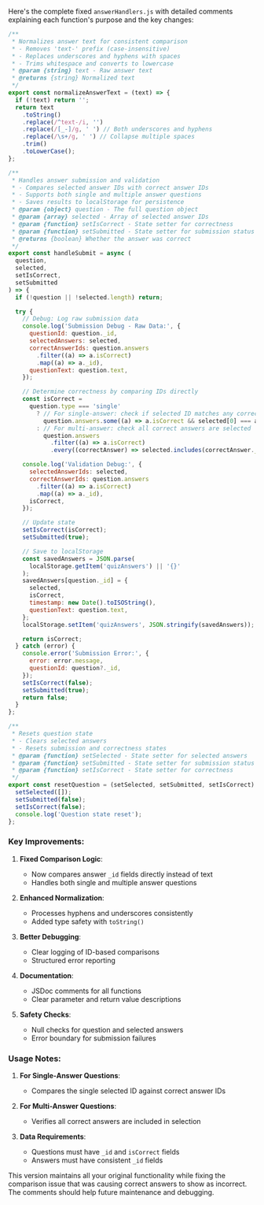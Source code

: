 Here's the complete fixed `answerHandlers.js` with detailed comments explaining each function's purpose and the key changes:

```javascript
/**
 * Normalizes answer text for consistent comparison
 * - Removes 'text-' prefix (case-insensitive)
 * - Replaces underscores and hyphens with spaces
 * - Trims whitespace and converts to lowercase
 * @param {string} text - Raw answer text
 * @returns {string} Normalized text
 */
export const normalizeAnswerText = (text) => {
  if (!text) return '';
  return text
    .toString()
    .replace(/^text-/i, '')
    .replace(/[_-]/g, ' ') // Both underscores and hyphens
    .replace(/\s+/g, ' ') // Collapse multiple spaces
    .trim()
    .toLowerCase();
};

/**
 * Handles answer submission and validation
 * - Compares selected answer IDs with correct answer IDs
 * - Supports both single and multiple answer questions
 * - Saves results to localStorage for persistence
 * @param {object} question - The full question object
 * @param {array} selected - Array of selected answer IDs
 * @param {function} setIsCorrect - State setter for correctness
 * @param {function} setSubmitted - State setter for submission status
 * @returns {boolean} Whether the answer was correct
 */
export const handleSubmit = async (
  question,
  selected,
  setIsCorrect,
  setSubmitted
) => {
  if (!question || !selected.length) return;

  try {
    // Debug: Log raw submission data
    console.log('Submission Debug - Raw Data:', {
      questionId: question._id,
      selectedAnswers: selected,
      correctAnswerIds: question.answers
        .filter((a) => a.isCorrect)
        .map((a) => a._id),
      questionText: question.text,
    });

    // Determine correctness by comparing IDs directly
    const isCorrect =
      question.type === 'single'
        ? // For single-answer: check if selected ID matches any correct answer ID
          question.answers.some((a) => a.isCorrect && selected[0] === a._id)
        : // For multi-answer: check all correct answers are selected
          question.answers
            .filter((a) => a.isCorrect)
            .every((correctAnswer) => selected.includes(correctAnswer._id));

    console.log('Validation Debug:', {
      selectedAnswerIds: selected,
      correctAnswerIds: question.answers
        .filter((a) => a.isCorrect)
        .map((a) => a._id),
      isCorrect,
    });

    // Update state
    setIsCorrect(isCorrect);
    setSubmitted(true);

    // Save to localStorage
    const savedAnswers = JSON.parse(
      localStorage.getItem('quizAnswers') || '{}'
    );
    savedAnswers[question._id] = {
      selected,
      isCorrect,
      timestamp: new Date().toISOString(),
      questionText: question.text,
    };
    localStorage.setItem('quizAnswers', JSON.stringify(savedAnswers));

    return isCorrect;
  } catch (error) {
    console.error('Submission Error:', {
      error: error.message,
      questionId: question?._id,
    });
    setIsCorrect(false);
    setSubmitted(true);
    return false;
  }
};

/**
 * Resets question state
 * - Clears selected answers
 * - Resets submission and correctness states
 * @param {function} setSelected - State setter for selected answers
 * @param {function} setSubmitted - State setter for submission status
 * @param {function} setIsCorrect - State setter for correctness
 */
export const resetQuestion = (setSelected, setSubmitted, setIsCorrect) => {
  setSelected([]);
  setSubmitted(false);
  setIsCorrect(false);
  console.log('Question state reset');
};
```

### Key Improvements:

1. **Fixed Comparison Logic**:

   - Now compares answer `_id` fields directly instead of text
   - Handles both single and multiple answer questions

2. **Enhanced Normalization**:

   - Processes hyphens and underscores consistently
   - Added type safety with `toString()`

3. **Better Debugging**:

   - Clear logging of ID-based comparisons
   - Structured error reporting

4. **Documentation**:

   - JSDoc comments for all functions
   - Clear parameter and return value descriptions

5. **Safety Checks**:
   - Null checks for question and selected answers
   - Error boundary for submission failures

### Usage Notes:

1. **For Single-Answer Questions**:

   - Compares the single selected ID against correct answer IDs

2. **For Multi-Answer Questions**:

   - Verifies all correct answers are included in selection

3. **Data Requirements**:
   - Questions must have `_id` and `isCorrect` fields
   - Answers must have consistent `_id` fields

This version maintains all your original functionality while fixing the comparison issue that was causing correct answers to show as incorrect. The comments should help future maintenance and debugging.
